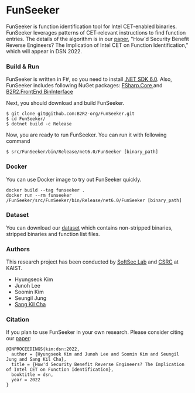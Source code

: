 # FunSeeker
FunSeeker is function identification tool for Intel CET-enabled binaries.
FunSeeker leverages patterns of CET-relevant instructions to find function
entries. The details of the algorithm is in our [paper](https://softsec.kaist.ac.kr/~sangkilc/papers/kim-dsn2022.pdf), "How'd Security Benefit
Reverse Engineers? The Implication of Intel CET on Function Identification,"
which will appear in DSN 2022.

### Build & Run

FunSeeker is written in F#, so you need to install [.NET SDK
6.0](https://dotnet.microsoft.com/en-us/download). Also, FunSeeker includes
following NuGet packages: [FSharp.Core
](https://www.nuget.org/packages/FSharp.Core/6.0.1) and
[B2R2.FrontEnd.BinInterface
](https://www.nuget.org/packages/B2R2.FrontEnd.BinInterface/0.6.0-alpha)

Next, you should download and build FunSeeker.
```
$ git clone git@github.com:B2R2-org/FunSeeker.git
$ cd FunSeeker/
$ dotnet build -c Release
```

Now, you are ready to run FunSeeker. You can run it with following command
```
$ src/FunSeeker/bin/Release/net6.0/FunSeeker [binary_path]
```

### Docker
You can use Docker image to try out FunSeeker quickly.
```
docker build --tag funseeker .
docker run --rm funseeker /FunSeeker/src/FunSeeker/bin/Release/net6.0/FunSeeker [binary_path]
```

### Dataset
You can download our [dataset](https://drive.google.com/file/d/1tHv-Mws-rxy_3ErjSR6VS-0-xAKd0R0C/view?usp=sharing) which contains non-stripped binaries, stripped binaries and function list files.

### Authors
This research project has been conducted by [SoftSec Lab](https://softsec.kais.ac.kr) and [CSRC](https://csrc.kaist.ac.kr) at KAIST.
- Hyungseok Kim
- Junoh Lee
- Soomin Kim
- Seungil Jung
- [Sang Kil Cha](https://softsec.kaist.ac.kr/~sangkilc/)

### Citation
If you plan to use FunSeeker in your own research. Please consider citing our [paper](https://softsec.kaist.ac.kr/~sangkilc/papers/kim-dsn2022.pdf):
```
@INPROCEEDINGS{kim:dsn:2022,
  author = {Hyungseok Kim and Junoh Lee and Soomin Kim and Seungil Jung and Sang Kil Cha},
  title = {How'd Security Benefit Reverse Engineers? The Implication of Intel CET on Function Identification},
  booktitle = dsn,
  year = 2022
}
```
